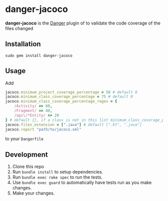 # danger-jacoco

**danger-jacoco** is the [Danger](https://github.com/danger/danger) plugin of 
to validate the code coverage of the files changed

## Installation

```
sudo gem install danger-jacoco
```

## Usage

Add 

```ruby
jacoco.minimum_project_coverage_percentage = 50 # default 0
jacoco.minimum_class_coverage_percentage = 75 # default 0
jacoco.minimum_class_coverage_percentage_regex = {
    /Activity/ => 60,
    /Fragment/ => 40,
    /api\/*Entity/ => 20
} # default {}, if a class is not in this list minimum_class_coverage_percentage will be used as a default coverage
jacoco.files_extension = [".java"] # default [".kt", ".java"]
jacoco.report "path/to/jacoco.xml"
```

to your `Dangerfile` 

## Development

1. Clone this repo
2. Run `bundle install` to setup dependencies.
3. Run `bundle exec rake spec` to run the tests.
4. Use `bundle exec guard` to automatically have tests run as you make changes.
5. Make your changes.
